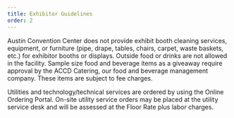 ```yaml
---
title: Exhibitor Guidelines
order: 2
---
```


Austin Convention Center does not provide exhibit booth cleaning services, equipment, or furniture (pipe, drape, tables, chairs, carpet, waste baskets, etc.) for exhibitor booths or displays. Outside food or drinks are not allowed in the facility. Sample size food and beverage items as a giveaway require approval by the ACCD Catering, our food and beverage management company. These items are subject to fee charges. 
                            
Utilities and technology/technical services are ordered by using the Online Ordering Portal. On-site utility service orders may be placed at the utility service desk and will be assessed at the Floor Rate plus labor charges. 
